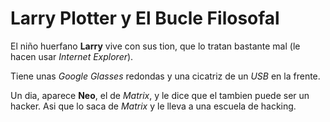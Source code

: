 # Larry Plotter y El Bucle Filosofal

El niño huerfano **Larry** vive con sus tion, que lo tratan bastante mal
(le hacen usar *Internet Explorer*).

Tiene unas *Google Glasses* redondas y una cicatriz de un *USB* en la frente.

Un dia, aparece **Neo**, el de *Matrix*, y le dice que el tambien puede ser 
un hacker. Asi que lo saca de *Matrix* y le lleva a una escuela de hacking.

